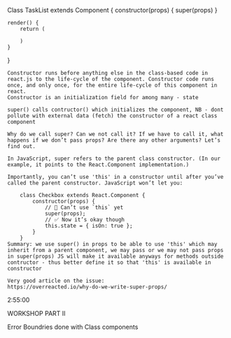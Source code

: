 Class TaskList extends Component {
    constructor(props) {
        super(props)
    }

    render() {
        return (

        )
    }
}

    Constructor runs before anything else in the class-based code in react.js to the life-cycle of the component. Constructor code runs once, and only once, for the entire life-cycle of this component in react.
    Constructor is an initialization field for among many - state

    super() calls contructor() which initializes the component, NB - dont pollute with external data (fetch) the constructor of a react class component

    Why do we call super? Can we not call it? If we have to call it, what happens if we don’t pass props? Are there any other arguments? Let’s find out.

    In JavaScript, super refers to the parent class constructor. (In our example, it points to the React.Component implementation.)

    Importantly, you can’t use 'this' in a constructor until after you’ve called the parent constructor. JavaScript won’t let you:

        class Checkbox extends React.Component {
            constructor(props) {
                // 🔴 Can’t use `this` yet
                super(props);
                // ✅ Now it’s okay though
                this.state = { isOn: true };
            }
        }
    Summary: we use super() in props to be able to use 'this' which may inherit from a parent component, we may pass or we may not pass props in super(props) JS will make it available anyways for methods outside contructor - thus better define it so that 'this' is available in constructor

    Very good article on the issue:
    https://overreacted.io/why-do-we-write-super-props/

2:55:00

WORKSHOP PART II

Error Boundries done with Class components